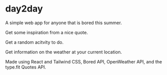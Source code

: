 # day2day

A simple web app for anyone that is bored this summer.

Get some inspiration from a nice quote.

Get a random acitvity to do.

Get information on the weather at your current location. 

Made using React and Tailwind CSS, Bored API, OpenWeather API, and the type.fit Quotes API. 
